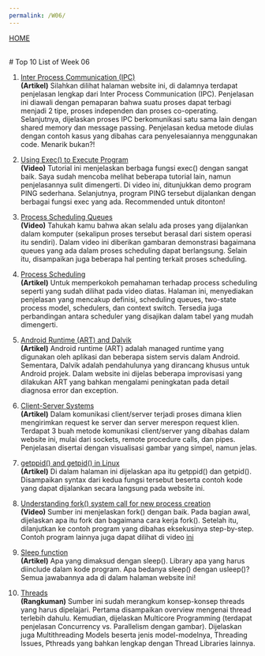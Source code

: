 ```yaml
---
permalink: /W06/
---
```

[HOME](../)

<br>
# Top 10 List of Week 06


1. [Inter Process Communication (IPC)](https://www.geeksforgeeks.org/inter-process-communication-ipc/?ref=rp)<br>
<b>(Artikel)</b> Silahkan dilihat halaman website ini, di dalamnya terdapat penjelasan lengkap dari Inter Process Communication (IPC). Penjelasan ini diawali dengan pemaparan bahwa suatu proses dapat terbagi menjadi 2 tipe, proses independen dan proses co-operating. Selanjutnya, dijelaskan proses IPC berkomunikasi satu sama lain dengan shared memory dan message passing. Penjelasan kedua metode diulas dengan contoh kasus yang dibahas cara penyelesaiannya menggunakan code. Menarik bukan?!

2. [Using Exec() to Execute Program](https://www.youtube.com/watch?v=OVFEWSP7n8c&ab_channel=CodeVault)<br>
<b>(Video)</b> Tutorial ini menjelaskan berbaga fungsi exec() dengan sangat baik. Saya sudah mencoba melihat beberapa tutorial lain, namun penjelasannya sulit dimengerti. Di video ini, ditunjukkan demo program PING sederhana. Selanjutnya, program PING tersebut dijalankan dengan berbagai fungsi exec yang ada. Recommended untuk ditonton!

3. [Process Scheduling Queues](https://www.youtube.com/watch?v=THqcAa1bbFU&ab_channel=ComputerScience)<br>
<b>(Video)</b> Tahukah kamu bahwa akan selalu ada proses yang dijalankan dalam komputer (sekalipun proses tersebut berasal dari sistem operasi itu sendiri). Dalam video ini diberikan gambaran demonstrasi bagaimana queues yang ada dalam proses scheduling dapat berlangsung. Selain itu, disampaikan juga beberapa hal penting terkait proses scheduling.

4. [Process Scheduling](https://www.tutorialspoint.com/operating_system/os_process_scheduling.htm)<br>
<b>(Artikel)</b> Untuk memperkokoh pemahaman terhadap process scheduling seperti yang sudah dilihat pada video diatas. Halaman ini, menyediakan penjelasan yang mencakup definisi, scheduling queues, two-state process model, schedulers, dan context switch. Tersedia juga perbandingan antara scheduler yang disajikan dalam tabel yang mudah dimengerti.

5. [Android Runtime (ART) and Dalvik](https://source.android.com/devices/tech/dalvik#Debugging_Imp)<br>
<b>(Artikel)</b> Android runtime (ART) adalah managed runtime yang digunakan oleh aplikasi dan beberapa sistem servis dalam Android. Sementara, Dalvik adalah pendahulunya yang dirancang khusus untuk Android projek. Dalam website ini dijelas beberapa improvisasi yang dilakukan ART yang bahkan mengalami peningkatan pada detail diagnosa error dan exception.

6. [Client-Server Systems](https://www.tutorialspoint.com/operating-systems-client-server-communication)<br>
<b>(Artikel)</b> Dalam komunikasi client/server terjadi proses dimana klien mengirimkan request ke server dan server merespon request klien. Terdapat 3 buah metode komunikasi client/server yang dibahas dalam website ini, mulai dari sockets, remote procedure calls, dan pipes. Penjelasan disertai dengan visualisasi gambar yang simpel, namun jelas.

7. [getppid() and getpid() in Linux](https://www.geeksforgeeks.org/getppid-getpid-linux/)<br>
<b>(Artikel)</b> Di dalam halaman ini dijelaskan apa itu getppid() dan getpid(). Disampaikan syntax dari kedua fungsi tersebut beserta contoh kode yang dapat dijalankan secara langsung pada website ini.

8. [Understanding fork() system call for new process creation](https://www.youtube.com/watch?v=PwxTbksJ2fo)<br>
<b>(Video)</b> Sumber ini menjelaskan fork() dengan baik. Pada bagian awal, dijelaskan apa itu fork dan bagaimana cara kerja fork(). Setelah itu, dilanjutkan ke contoh program yang dibahas eksekusinya step-by-step. Contoh program lainnya juga dapat dilihat di video [ini](https://www.youtube.com/watch?v=_kUiH8DG-Ao)

9. [Sleep function](https://www.poftut.com/what-is-sleep-function-and-how-to-use-it-in-c-program/)<br>
<b>(Artikel)</b> Apa yang dimaksud dengan sleep(). Library apa yang harus diinclude dalam kode program. Apa bedanya sleep() dengan usleep()? Semua jawabannya ada di dalam halaman website ini!

10. [Threads](https://www.cs.uic.edu/~jbell/CourseNotes/OperatingSystems/4_Threads.html)<br>
<b>(Rangkuman)</b> Sumber ini sudah merangkum konsep-konsep threads yang harus dipelajari. Pertama disampaikan overview mengenai thread terlebih dahulu. Kemudian, dijelaskan Multicore Programming (terdapat penjelasan Concurrency vs. Parallelism dengan gambar). Dijelaskan juga Multithreading Models beserta jenis model-modelnya, Threading Issues, Pthreads yang bahkan lengkap dengan Thread Libraries lainnya. 